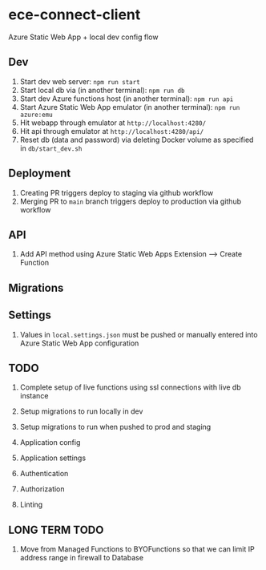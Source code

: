 # ece-connect-client

Azure Static Web App + local dev config flow

## Dev

1. Start dev web server: `npm run start`
1. Start local db via (in another terminal): `npm run db`
1. Start dev Azure functions host (in another terminal): `npm run api`
1. Start Azure Static Web App emulator (in another terminal): `npm run azure:emu`
1. Hit webapp through emulator at `http://localhost:4280/`
1. Hit api through emulator at `http://localhost:4280/api/`
1. Reset db (data and password) via deleting Docker volume as specified in `db/start_dev.sh`

## Deployment

1. Creating PR triggers deploy to staging via github workflow
1. Merging PR to `main` branch triggers deploy to production via github workflow

## API

1. Add API method using Azure Static Web Apps Extension --> Create Function

## Migrations

## Settings

1. Values in `local.settings.json` must be pushed or manually entered into Azure Static Web App configuration

## TODO

1. Complete setup of live functions using ssl connections with live db instance
1. Setup migrations to run locally in dev
1. Setup migrations to run when pushed to prod and staging

1. Application config
1. Application settings
1. Authentication
1. Authorization
1. Linting

## LONG TERM TODO

1. Move from Managed Functions to BYOFunctions so that we can limit IP address range in firewall to Database